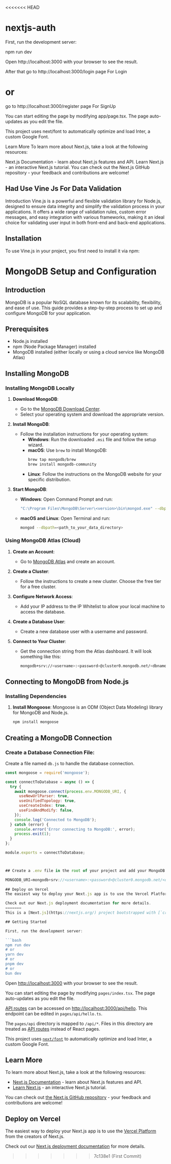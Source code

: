 <<<<<<< HEAD
# nextjs-auth
First, run the development server:

npm run dev

Open http://localhost:3000 with your browser to see the result.

After that go to http://localhost:3000/login page  For Login 
# or
 go to http://localhost:3000/register page For SignUp 
 
You can start editing the page by modifying app/page.tsx. The page auto-updates as you edit the file.

This project uses next/font to automatically optimize and load Inter, a custom Google Font.

Learn More
To learn more about Next.js, take a look at the following resources:

Next.js Documentation - learn about Next.js features and API.
Learn Next.js - an interactive Next.js tutorial.
You can check out the Next.js GitHub repository - your feedback and contributions are welcome!

## Had Use Vine Js For Data Validation

Introduction
Vine.js is a powerful and flexible validation library for Node.js, designed to ensure data integrity and simplify the validation process in your applications. It offers a wide range of validation rules, custom error messages, and easy integration with various frameworks, making it an ideal choice for validating user input in both front-end and back-end applications.

## Installation
To use Vine.js in your project, you first need to install it via npm:

# MongoDB Setup and Configuration

## Introduction
MongoDB is a popular NoSQL database known for its scalability, flexibility, and ease of use. This guide provides a step-by-step process to set up and configure MongoDB for your application.

## Prerequisites
- Node.js installed
- npm (Node Package Manager) installed
- MongoDB installed (either locally or using a cloud service like MongoDB Atlas)

## Installing MongoDB

### Installing MongoDB Locally

1. **Download MongoDB**:
   - Go to the [MongoDB Download Center](https://www.mongodb.com/try/download/community).
   - Select your operating system and download the appropriate version.

2. **Install MongoDB**:
   - Follow the installation instructions for your operating system:
     - **Windows**: Run the downloaded `.msi` file and follow the setup wizard.
     - **macOS**: Use `brew` to install MongoDB:
       ```bash
       brew tap mongodb/brew
       brew install mongodb-community
       ```
     - **Linux**: Follow the instructions on the MongoDB website for your specific distribution.

3. **Start MongoDB**:
   - **Windows**: Open Command Prompt and run:
     ```bash
     "C:\Program Files\MongoDB\Server\<version>\bin\mongod.exe" --dbpath=<path_to_your_data_directory>
     ```
   - **macOS and Linux**: Open Terminal and run:
     ```bash
     mongod --dbpath=<path_to_your_data_directory>
     ```

### Using MongoDB Atlas (Cloud)

1. **Create an Account**:
   - Go to [MongoDB Atlas](https://www.mongodb.com/cloud/atlas) and create an account.

2. **Create a Cluster**:
   - Follow the instructions to create a new cluster. Choose the free tier for a free cluster.

3. **Configure Network Access**:
   - Add your IP address to the IP Whitelist to allow your local machine to access the database.

4. **Create a Database User**:
   - Create a new database user with a username and password.

5. **Connect to Your Cluster**:
   - Get the connection string from the Atlas dashboard. It will look something like this:
     ```bash
     mongodb+srv://<username>:<password>@cluster0.mongodb.net/<dbname>?retryWrites=true&w=majority
     ```

## Connecting to MongoDB from Node.js

### Installing Dependencies

1. **Install Mongoose**:
   Mongoose is an ODM (Object Data Modeling) library for MongoDB and Node.js.
   ```bash
   npm install mongoose

## Creating a MongoDB Connection

### Create a Database Connection File:
Create a file named `db.js` to handle the database connection.

```javascript
const mongoose = require('mongoose');

const connectToDatabase = async () => {
  try {
    await mongoose.connect(process.env.MONGODB_URI, {
      useNewUrlParser: true,
      useUnifiedTopology: true,
      useCreateIndex: true,
      useFindAndModify: false,
    });
    console.log('Connected to MongoDB');
  } catch (error) {
    console.error('Error connecting to MongoDB:', error);
    process.exit(1);
  }
};

module.exports = connectToDatabase;



## Create a .env file in the root of your project and add your MongoDB connection string:

MONGODB_URI=mongodb+srv://<username>:<password>@cluster0.mongodb.net/<dbname>?retryWrites=true&w=majority
   
## Deploy on Vercel
The easiest way to deploy your Next.js app is to use the Vercel Platform from the creators of Next.js.

Check out our Next.js deployment documentation for more details.
=======
This is a [Next.js](https://nextjs.org/) project bootstrapped with [`create-next-app`](https://github.com/vercel/next.js/tree/canary/packages/create-next-app).

## Getting Started

First, run the development server:

```bash
npm run dev
# or
yarn dev
# or
pnpm dev
# or
bun dev
```

Open [http://localhost:3000](http://localhost:3000) with your browser to see the result.

You can start editing the page by modifying `pages/index.tsx`. The page auto-updates as you edit the file.

[API routes](https://nextjs.org/docs/api-routes/introduction) can be accessed on [http://localhost:3000/api/hello](http://localhost:3000/api/hello). This endpoint can be edited in `pages/api/hello.ts`.

The `pages/api` directory is mapped to `/api/*`. Files in this directory are treated as [API routes](https://nextjs.org/docs/api-routes/introduction) instead of React pages.

This project uses [`next/font`](https://nextjs.org/docs/basic-features/font-optimization) to automatically optimize and load Inter, a custom Google Font.

## Learn More

To learn more about Next.js, take a look at the following resources:

- [Next.js Documentation](https://nextjs.org/docs) - learn about Next.js features and API.
- [Learn Next.js](https://nextjs.org/learn) - an interactive Next.js tutorial.

You can check out [the Next.js GitHub repository](https://github.com/vercel/next.js/) - your feedback and contributions are welcome!

## Deploy on Vercel

The easiest way to deploy your Next.js app is to use the [Vercel Platform](https://vercel.com/new?utm_medium=default-template&filter=next.js&utm_source=create-next-app&utm_campaign=create-next-app-readme) from the creators of Next.js.

Check out our [Next.js deployment documentation](https://nextjs.org/docs/deployment) for more details.
>>>>>>> 7c138e1 (First Commit)
